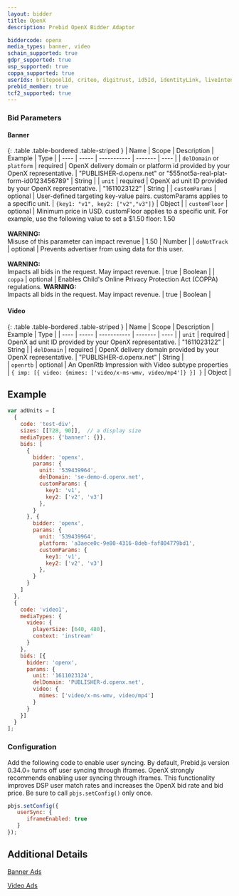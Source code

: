 ```yaml
---
layout: bidder
title: OpenX
description: Prebid OpenX Bidder Adaptor

biddercode: openx
media_types: banner, video
schain_supported: true
gdpr_supported: true
usp_supported: true
coppa_supported: true
userIds: britepoolId, criteo, digitrust, id5Id, identityLink, liveIntentId, netId, parrableId, pubCommonId, unifiedId
prebid_member: true
tcf2_supported: true
---
```


### Bid Parameters
#### Banner

{: .table .table-bordered .table-striped }
| Name | Scope | Description | Example | Type | 
| ---- | ----- | ----------- | ------- | ---- | 
| `delDomain` or `platform` | required | OpenX delivery domain or platform id provided by your OpenX representative.  | "PUBLISHER-d.openx.net" or "555not5a-real-plat-form-id0123456789" | String | 
| `unit` | required | OpenX ad unit ID provided by your OpenX representative. | "1611023122" | String | 
| `customParams` | optional | User-defined targeting key-value pairs. customParams applies to a specific unit. | `{key1: "v1", key2: ["v2","v3"]}` | Object | 
| `customFloor` | optional | Minimum price in USD. customFloor applies to a specific unit. For example, use the following value to set a $1.50 floor: 1.50 <br/><br/> **WARNING:**<br/> Misuse of this parameter can impact revenue | 1.50 | Number | 
| `doNotTrack` | optional | Prevents advertiser from using data for this user. <br/><br/> **WARNING:**<br/> Impacts all bids in the request.  May impact revenue. | true | Boolean | 
| `coppa` | optional | Enables Child's Online Privacy Protection Act (COPPA) regulations. **WARNING:**<br/> Impacts all bids in the request.  May impact revenue. | true | Boolean | 

#### Video

{: .table .table-bordered .table-striped }
| Name | Scope | Description | Example | Type | 
| ---- | ----- | ----------- | ------- | ---- | 
| `unit` | required | OpenX ad unit ID provided by your OpenX representative. | "1611023122" | String | 
| `delDomain` | required | OpenX delivery domain provided by your OpenX representative.  | "PUBLISHER-d.openx.net" | String |  
| `openrtb` | optional | An OpenRtb Impression with Video subtype properties | `{ imp: [{ video: {mimes: ['video/x-ms-wmv, video/mp4']} }] }` | Object | 


## Example
```javascript
var adUnits = [
  {
    code: 'test-div',
    sizes: [[728, 90]],  // a display size
    mediaTypes: {'banner': {}},
    bids: [
      {
        bidder: 'openx',
        params: {
          unit: '539439964',
          delDomain: 'se-demo-d.openx.net',
          customParams: {
            key1: 'v1',
            key2: ['v2', 'v3']
          },
        }
      }, {
        bidder: 'openx',
        params: {
          unit: '539439964',
          platform: 'a3aece0c-9e80-4316-8deb-faf804779bd1',
          customParams: {
            key1: 'v1',
            key2: ['v2', 'v3']
          },
        }
      }
    ]
  },
  {
    code: 'video1',
    mediaTypes: {
      video: {
        playerSize: [640, 480],
        context: 'instream'
      }
    },
    bids: [{
      bidder: 'openx',
      params: {
        unit: '1611023124',
        delDomain: 'PUBLISHER-d.openx.net',
        video: { 
          mimes: ['video/x-ms-wmv, video/mp4']
        }
      }
    }]
  }
];
```

### Configuration
Add the following code to enable user syncing. By default, Prebid.js version 0.34.0+ turns off user syncing through iframes.
OpenX strongly recommends enabling user syncing through iframes. This functionality improves DSP user match rates and increases the
OpenX bid rate and bid price. Be sure to call `pbjs.setConfig()` only once.

```javascript
pbjs.setConfig({
   userSync: {
      iframeEnabled: true
   }
});
```

## Additional Details
[Banner Ads](https://docs.openx.com/Content/developers/containers/prebid-adapter.html)

[Video Ads](https://docs.openx.com/Content/developers/containers/prebid-video-adapter.html)
